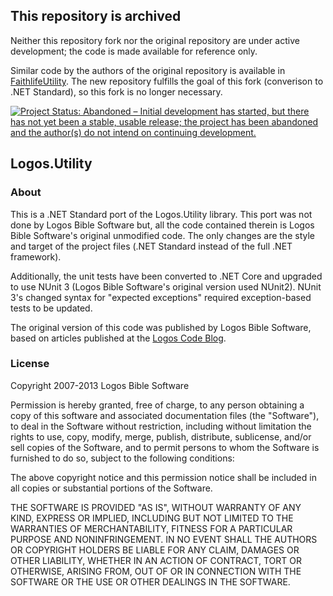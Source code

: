 ## This repository is archived

Neither this repository fork nor the original repository are under active development; the code is made available for reference only. 

Similar code by the authors of the original repository is available in [FaithlifeUtility](https://github.com/Faithlife/FaithlifeUtility). The new repository fulfills the goal of this fork (converison to .NET Standard), so this fork is no longer necessary.

[![Project Status: Abandoned – Initial development has started, but there has not yet been a stable, usable release; the project has been abandoned and the author(s) do not intend on continuing development.](https://www.repostatus.org/badges/latest/abandoned.svg)](https://www.repostatus.org/#abandoned)

## Logos.Utility

### About
This is a .NET Standard port of the Logos.Utility library. This port was not done by Logos Bible Software but, all the code contained therein is Logos Bible Software's original unmodified code. The only changes are the style and target of the project files (.NET Standard instead of the full .NET framework).

Additionally, the unit tests have been converted to .NET Core and upgraded to use NUnit 3 (Logos Bible Software's original version used NUnit2). NUnit 3's changed syntax for "expected exceptions" required exception-based tests to be updated.

The original version of this code was published by Logos Bible Software, based on articles published
at the [Logos Code Blog](http://code.logos.com/blog/).

### License

Copyright 2007-2013 Logos Bible Software

Permission is hereby granted, free of charge, to any person obtaining a copy of
this software and associated documentation files (the "Software"), to deal in
the Software without restriction, including without limitation the rights to
use, copy, modify, merge, publish, distribute, sublicense, and/or sell copies
of the Software, and to permit persons to whom the Software is furnished to do
so, subject to the following conditions:

The above copyright notice and this permission notice shall be included in all
copies or substantial portions of the Software.

THE SOFTWARE IS PROVIDED "AS IS", WITHOUT WARRANTY OF ANY KIND, EXPRESS OR
IMPLIED, INCLUDING BUT NOT LIMITED TO THE WARRANTIES OF MERCHANTABILITY,
FITNESS FOR A PARTICULAR PURPOSE AND NONINFRINGEMENT. IN NO EVENT SHALL THE
AUTHORS OR COPYRIGHT HOLDERS BE LIABLE FOR ANY CLAIM, DAMAGES OR OTHER
LIABILITY, WHETHER IN AN ACTION OF CONTRACT, TORT OR OTHERWISE, ARISING FROM,
OUT OF OR IN CONNECTION WITH THE SOFTWARE OR THE USE OR OTHER DEALINGS IN THE
SOFTWARE.

